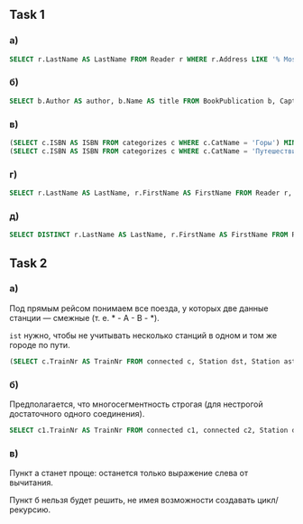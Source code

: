 ## Task 1

### а)

``` sql
SELECT r.LastName AS LastName FROM Reader r WHERE r.Address LIKE '% Moscow, %';
```

### б)

``` sql
SELECT b.Author AS author, b.Name AS title FROM BookPublication b, Capture c, Reader r WHERE r.FirstName = 'Иван' AND r.LastName = 'Иванов' AND c.ReaderID = r.ReaderID AND c.ISBN = b.ISBN;
```

### в)

``` sql
(SELECT c.ISBN AS ISBN FROM categorizes c WHERE c.CatName = 'Горы') MINUS
(SELECT c.ISBN AS ISBN FROM categorizes c WHERE c.CatName = 'Путешествия');
```

### г)

``` sql
SELECT r.LastName AS LastName, r.FirstName AS FirstName FROM Reader r, Capture c WHERE r.ReaderID = c.ReaderID AND c.ReturnDate < CURRENT_DATE();
```

### д)

``` sql
SELECT DISTINCT r.LastName AS LastName, r.FirstName AS FirstName FROM Reader r, Capture c, (SELECT c.ISBN as ISBN FROM Capture c, Reader r WHERE r.FirstName = 'Иван' AND r.LastName = 'Иванов' AND c.ReaderID = r.ReaderID) o WHERE c.ReaderID = r.ReaderID AND c.ISBN = o.ISBN AND NOT (r.FirstName = 'Иван' AND r.LastName = 'Иванов');
```

## Task 2

### а)

Под прямым рейсом понимаем все поезда, у которых две данные станции — смежные (т. е. \* - A - B - \*).

`ist` нужно, чтобы не учитывать несколько станций в одном и том же городе по пути.

``` sql
(SELECT c.TrainNr AS TrainNr FROM connected c, Station dst, Station ast WHERE c.DepartureStation = dst.Name AND c.ArrivalStation = ast.Name AND dst.CityName = 'Москва' AND ast.CityName = 'Тверь') MINUS (SELECT c1.TrainNr AS TrainNr FROM connected c1, connected c2, Station dst, Station ist, Station ast WHERE c1.DepartureStation = dst.Name AND c1.ArrivalStation = ist.Name AND c2.ArrivalStation = ast.Name AND c1.ArrivalStation = c2.DepartureStation AND c1.TrainNr = c2.TrainNr AND dst.CityName = 'Москва' AND NOT ist.CityName = dst.CityName AND NOT ist.CityName = ast.CityName AND ast.CityName = 'Тверь');
```

### б)

Предполагается, что многосегментность строгая (для нестрогой достаточного одного соединения).

``` sql
SELECT c1.TrainNr AS TrainNr FROM connected c1, connected c2, Station dst, Station ast WHERE c1.DepartureStation = dst.Name AND c2.ArrivalStation = ast.Name AND c1.ArrivalStation = c2.DepartureStation AND c1.TrainNr = c2.TrainNr AND dst.CityName = 'Москва' AND ast.CityName = 'Санкт-Петербург' AND DAY(c1.Departure) = DAY(c2.Arrival);
```

### в)

Пункт а станет проще: останется только выражение слева от вычитания.

Пункт б нельзя будет решить, не имея возможности создавать цикл/рекурсию.
